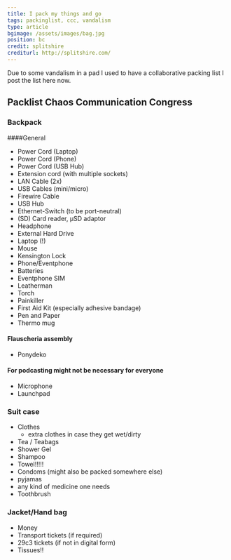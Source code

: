 ```yaml
---
title: I pack my things and go
tags: packinglist, ccc, vandalism
type: article
bgimage: /assets/images/bag.jpg
position: bc
credit: splitshire
crediturl: http://splitshire.com/
---
```



Due to some vandalism in a pad I used to have a collaborative packing list I post the list here now.

<!--more-->
## Packlist Chaos Communication Congress 
 
### Backpack
####General

* Power Cord (Laptop)
* Power Cord (Phone)
* Power Cord (USB Hub)
* Extension cord (with multiple sockets)
* LAN Cable (2x)
* USB Cables (mini/micro)
* Firewire Cable
* USB Hub
* Ethernet-Switch (to be port-neutral)
* (SD) Card reader, µSD adaptor
* Headphone
* External Hard Drive
* Laptop (!)
* Mouse
* Kensington Lock
* Phone/Eventphone
* Batteries
* Eventphone SIM
* Leatherman
* Torch 
* Painkiller
* First Aid Kit (especially adhesive bandage)
* Pen and Paper
* Thermo mug
 
#### Flauscheria assembly
* Ponydeko
 
#### For podcasting might not be necessary for everyone
* Microphone
* Launchpad
 
### Suit case
* Clothes  
  - extra clothes in case they get wet/dirty
* Tea / Teabags 
* Shower Gel
* Shampoo 
* Towel!!!!!
* Condoms (might also be packed somewhere else)
* pyjamas
* any kind of medicine one needs
* Toothbrush
 
### Jacket/Hand bag
* Money
* Transport tickets (if required)
* 29c3 tickets (if not in digital form)
* Tissues!!
 
